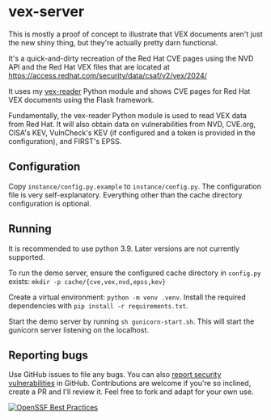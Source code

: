 # vex-server
This is mostly a proof of concept to illustrate that VEX documents aren't
just the new shiny thing, but they're actually pretty darn functional.

It's a quick-and-dirty recreation of the Red Hat CVE pages using the NVD
API and the Red Hat VEX files that are located at
https://access.redhat.com/security/data/csaf/v2/vex/2024/

It uses my [vex-reader](https://pypi.org/project/vex-reader/) Python module
and shows CVE pages for Red Hat VEX documents using the Flask framework.

Fundamentally, the vex-reader Python module is used to read VEX data from
Red Hat.  It will also obtain data on vulnerabilities from NVD, CVE.org,
CISA's KEV, VulnCheck's KEV (if configured and a token is provided in the
configuration), and FIRST's EPSS.

## Configuration

Copy `instance/config.py.example` to `instance/config.py`.  The
configuration file is very self-explanatory.  Everything other than the
cache directory configuration is optional.

## Running

It is recommended to use python 3.9.  Later versions are not currently
supported.

To run the demo server, ensure the configured cache directory in
`config.py` exists: `mkdir -p cache/{cve,vex,nvd,epss,kev}`

Create a virtual environment: `python -m venv .venv`.  Install the required
dependencies with `pip install -r requirements.txt`.

Start the demo server by running `sh gunicorn-start.sh`.  This will start
the gunicorn server listening on the localhost.

## Reporting bugs
Use GitHub issues to file any bugs.  You can also [report security
vulnerabilities](https://github.com/vdanen/vex-server/security/advisories/new)
in GitHub.  Contributions are welcome if you're so inclined, create a PR
and I'll review it.  Feel free to fork and adapt for your own use.

[![OpenSSF Best Practices](https://www.bestpractices.dev/projects/10739/badge)](https://www.bestpractices.dev/projects/10739)
